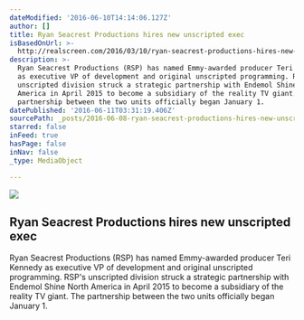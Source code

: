 ```yaml
---
dateModified: '2016-06-10T14:14:06.127Z'
author: []
title: Ryan Seacrest Productions hires new unscripted exec
isBasedOnUrl: >-
  http://realscreen.com/2016/03/10/ryan-seacrest-productions-hires-new-unscripted-exec/
description: >-
  Ryan Seacrest Productions (RSP) has named Emmy-awarded producer Teri Kennedy
  as executive VP of development and original unscripted programming. RSP's
  unscripted division struck a strategic partnership with Endemol Shine North
  America in April 2015 to become a subsidiary of the reality TV giant. The
  partnership between the two units officially began January 1.
datePublished: '2016-06-11T03:31:19.406Z'
sourcePath: _posts/2016-06-08-ryan-seacrest-productions-hires-new-unscripted-exec.md
starred: false
inFeed: true
hasPage: false
inNav: false
_type: MediaObject

---
```

<article style=""><img src="https://s3-us-west-2.amazonaws.com/the-grid-img/p/f42c026b8ed5cc8157f88317ba33bea9b5272ac5.jpg" /><h1>Ryan Seacrest Productions hires new unscripted exec</h1><p>Ryan Seacrest Productions (RSP) has named Emmy-awarded producer Teri Kennedy as executive VP of development and original unscripted programming. RSP's unscripted division struck a strategic partnership with Endemol Shine North America in April 2015 to become a subsidiary of the reality TV giant. The partnership between the two units officially began January 1.</p></article>